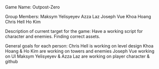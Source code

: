 Game Name:
  Outpost-Zero

Group Members:
  Maksym Yelisyeyev
  Azza Laz
  Joseph Vue
  Khoa Hoang
  Chris Hell
  Ho Kim

Description of current target for the game:
  Have a working script for character and enemies. Finding correct assets.

General goals for each person:
  Chris Hell is working on level design
  Khoa Hoang & Ho Kim are working on towers and enemies
  Joseph Vue working on UI
  Maksym Yelisyeyev & Azza Laz are working on player character & github

